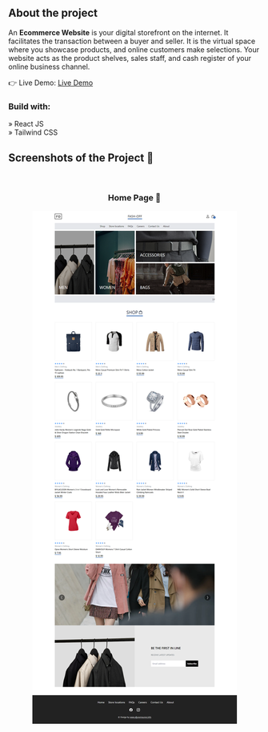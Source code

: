
<h2>About the project</h2>

  <p>An <b>Ecommerce Website</b> is your digital storefront on the internet. It facilitates the transaction between a buyer and seller. It is the virtual space where you showcase products, and online customers make selections. Your website acts as the product shelves, sales staff, and cash register of your online business channel.</p>

👉 Live Demo: <a href='https://ajxmaunes.github.io/Ecommerce-I/'>Live Demo</a>

<h3>Build with:</h3>

» React JS <br>
» Tailwind CSS

<h2>Screenshots of the Project 📸</h2>
<br>
<h3 align='center'>Home Page 🏡</h3>

<div align='center'>
<img src='https://raw.githubusercontent.com/ajxmaunes/Storage/main/fashofffull.png'/>

</div>
